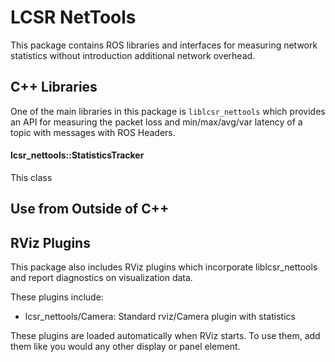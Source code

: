 LCSR NetTools
=============

This package contains ROS libraries and interfaces for measuring network
statistics without introduction additional network overhead. 

C++ Libraries
-------------

One of the main libraries in this package is `liblcsr_nettools` which provides
an API for measuring the packet loss and min/max/avg/var latency of a topic with
messages with ROS Headers.

#### lcsr_nettools::StatisticsTracker

This class

Use from Outside of C++
-----------------------

RViz Plugins
------------

This package also includes RViz plugins which incorporate liblcsr_nettools and
report diagnostics on visualization data.

These plugins include:

* lcsr_nettools/Camera: Standard rviz/Camera plugin with statistics

These plugins are loaded automatically when RViz starts. To use them, add them
like you would any other display or panel element.
